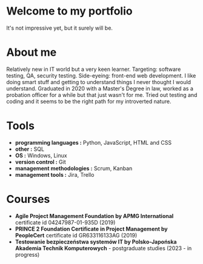 # Welcome to my portfolio
It's not impressive yet, but it surely will be.
# About me
Relatively new in IT world but a very keen learner. Targeting: software testing, QA, security testing. Side-eyeing: front-end web development. I like doing smart stuff and getting to understand things I never thought I would understand. Graduated in 2020 with a Master's Degree in law, worked as a probation officer for a while but that just wasn't for me. Tried out testing and coding and it seems to be the right path for my introverted nature. 
# Tools
* **programming languages :** Python, JavaScript, HTML and CSS
* **other :** SQL
* **OS :** Windows, Linux
* **version control :** Git
* **management methodologies :** Scrum, Kanban
* **management tools :** Jira, Trello
# Courses
* **Agile Project Management Foundation by APMG International** certificate id 04247987-01-935D (2019)
* **PRINCE 2 Foundation Certificate in Project Management by PeopleCert** certificate id GR633116133AG (2019)
* **Testowanie bezpieczeństwa systemów IT by Polsko-Japońska Akademia Technik Komputerowych** - postgraduate studies (2023 - in progress)
